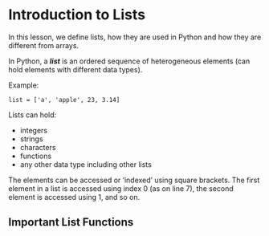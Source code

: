 # Introduction to Lists
In this lesson, we define lists, how they are used in Python and how they are different from arrays.

In Python, a ***list*** is an ordered sequence of heterogeneous elements (can hold elements with different data types).

Example:
```
list = ['a', 'apple', 23, 3.14]
```

Lists can hold:
- integers
- strings
- characters
- functions
- any other data type including other lists

The elements can be accessed or ‘indexed’ using square brackets. The first element in a list is accessed using index 0 (as on line 7), the second element is accessed using 1, and so on.

## Important List Functions


